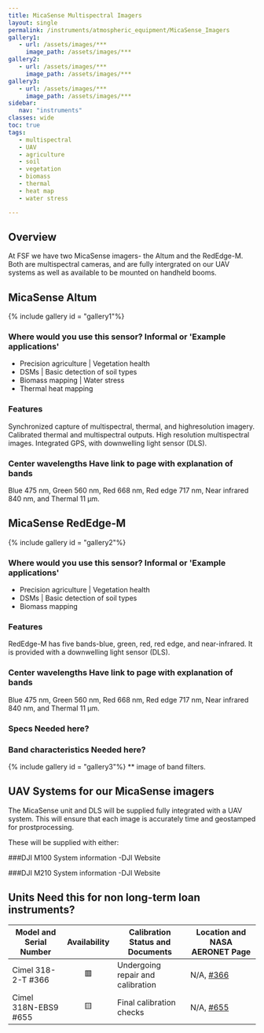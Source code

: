 ```yaml
---
title: MicaSense Multispectral Imagers
layout: single
permalink: /instruments/atmospheric_equipment/MicaSense_Imagers
gallery1:
   - url: /assets/images/***
     image_path: /assets/images/***
gallery2:
   - url: /assets/images/***
     image_path: /assets/images/***
gallery3:
   - url: /assets/images/***
     image_path: /assets/images/***
sidebar:
   nav: "instruments"
classes: wide
toc: true
tags:
   - multispectral
   - UAV
   - agriculture
   - soil
   - vegetation
   - biomass
   - thermal
   - heat map
   - water stress

---
```

## Overview
At FSF we have two MicaSense imagers- the Altum and the RedEdge-M. Both are multispectral cameras, and are fully intergrated on our UAV systems as well as available to be mounted on handheld booms.

## MicaSense Altum
{% include  gallery id = "gallery1"%}
### Where would you use this sensor? **Informal or 'Example applications'**
- Precision agriculture | Vegetation health
- DSMs | Basic detection of soil types
- Biomass mapping | Water stress
- Thermal heat mapping
### Features
Synchronized capture of multispectral, thermal, and highresolution imagery. Calibrated thermal and multispectral outputs. High resolution multispectral images. Integrated GPS, with downwelling light sensor (DLS).
### Center wavelengths **Have link to page with explanation of bands**
Blue 475 nm, Green 560 nm, Red 668 nm, Red edge 717 nm, Near infrared 840 nm, and Thermal 11 µm.

## MicaSense RedEdge-M
{% include  gallery id = "gallery2"%}
### Where would you use this sensor? **Informal or 'Example applications'**
- Precision agriculture | Vegetation health
- DSMs | Basic detection of soil types
- Biomass mapping
### Features
RedEdge-M has five bands-blue, green, red, red edge, and near-infrared. It is provided with a downwelling light sensor (DLS).
### Center wavelengths **Have link to page with explanation of bands**
Blue 475 nm, Green 560 nm, Red 668 nm, Red edge 717 nm, Near infrared 840 nm, and Thermal 11 µm.
### Specs **Needed here?**
### Band characteristics **Needed here?**
{% include  gallery id = "gallery3"%} ** image of band filters.


## UAV Systems for our MicaSense imagers
The MicaSense unit and DLS will be supplied fully integrated with a UAV system. This will ensure that each image is accurately time and geostamped for prostprocessing.

These will be supplied with either:

###DJI M100
System information -DJI Website

###DJI M210
System information -DJI Website


## Units **Need this for non long-term loan instruments?**

 Model and Serial Number | Availability | Calibration Status and Documents | Location and NASA AERONET Page 
 --------------------------------| :----------: | -------------------------------- | ------------------------------ 
 Cimel 318-2-T #366              |   🟥        | Undergoing repair and calibration | N/A, [#366](https://aeronet.gsfc.nasa.gov/cgi-bin/data_display_aod_v3?site=Loch_Leven&nachal=2&level=1&place_code=10)
 Cimel 318N-EBS9 #655            |   🟨        | Final calibration checks          | N/A, [#655](https://aeronet.gsfc.nasa.gov/cgi-bin/data_display_aod_v3?site=Edinburgh&nachal=2&level=1&place_code=10) 
